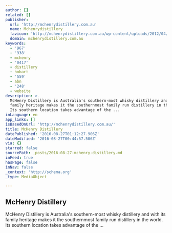 ```yaml
---
author: []
related: []
publisher:
  url: 'http://mchenrydistillery.com.au'
  name: Mchenrydistillery
  favicon: 'http://mchenrydistillery.com.au/wp-content/uploads/2012/04/login-logo1.png'
  domain: mchenrydistillery.com.au
keywords:
  - '967'
  - '938'
  - mchenry
  - '0417'
  - distillery
  - hobart
  - '559'
  - abn
  - '248'
  - website
description: >-
  McHenry Distillery is Australia's southern-most whisky distillery and with its
  family heritage makes it the southernmost family run distillery in the world.
  Its southern location takes advantage of the ...
inLanguage: en
app_links: []
isBasedOnUrl: 'http://mchenrydistillery.com.au/'
title: McHenry Distillery
datePublished: '2016-08-27T01:12:27.906Z'
dateModified: '2016-08-27T00:44:57.506Z'
via: {}
starred: false
sourcePath: _posts/2016-08-27-mchenry-distillery.md
inFeed: true
hasPage: false
inNav: false
_context: 'http://schema.org'
_type: MediaObject

---
```

<article style=""><h1>McHenry Distillery</h1><p>McHenry Distillery is Australia's southern-most whisky distillery and with its family heritage makes it the southernmost family run distillery in the world. Its southern location takes advantage of the ...</p></article>